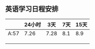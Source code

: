 ## 英语学习日程安排

|      | 24小时 | 3天   | 7天   | 15天  |
| ---- | ---- | ---- | ---- | ---- |
| A:57 | 7.26 | 7.28 | 8.1  | 8.9  |
|      |      |      |      |      |
|      |      |      |      |      |
|      |      |      |      |      |





